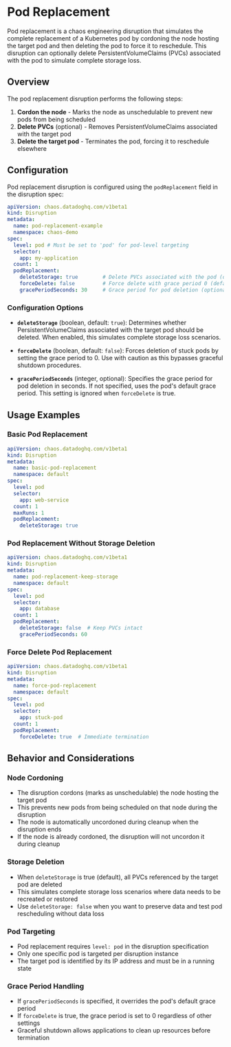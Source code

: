 # Pod Replacement

Pod replacement is a chaos engineering disruption that simulates the complete replacement of a Kubernetes pod by cordoning the node hosting the target pod and then deleting the pod to force it to reschedule. This disruption can optionally delete PersistentVolumeClaims (PVCs) associated with the pod to simulate complete storage loss.

## Overview

The pod replacement disruption performs the following steps:
1. **Cordon the node** - Marks the node as unschedulable to prevent new pods from being scheduled
2. **Delete PVCs** (optional) - Removes PersistentVolumeClaims associated with the target pod
3. **Delete the target pod** - Terminates the pod, forcing it to reschedule elsewhere

## Configuration

Pod replacement disruption is configured using the `podReplacement` field in the disruption spec:

```yaml
apiVersion: chaos.datadoghq.com/v1beta1
kind: Disruption
metadata:
  name: pod-replacement-example
  namespace: chaos-demo
spec:
  level: pod # Must be set to 'pod' for pod-level targeting
  selector:
    app: my-application
  count: 1
  podReplacement:
    deleteStorage: true        # Delete PVCs associated with the pod (default: true)
    forceDelete: false         # Force delete with grace period 0 (default: false)
    gracePeriodSeconds: 30     # Grace period for pod deletion (optional)
```

### Configuration Options

- **`deleteStorage`** (boolean, default: `true`): Determines whether PersistentVolumeClaims associated with the target pod should be deleted. When enabled, this simulates complete storage loss scenarios.

- **`forceDelete`** (boolean, default: `false`): Forces deletion of stuck pods by setting the grace period to 0. Use with caution as this bypasses graceful shutdown procedures.

- **`gracePeriodSeconds`** (integer, optional): Specifies the grace period for pod deletion in seconds. If not specified, uses the pod's default grace period. This setting is ignored when `forceDelete` is true.

## Usage Examples

### Basic Pod Replacement

```yaml
apiVersion: chaos.datadoghq.com/v1beta1
kind: Disruption
metadata:
  name: basic-pod-replacement
  namespace: default
spec:
  level: pod
  selector:
    app: web-service
  count: 1
  maxRuns: 1
  podReplacement:
    deleteStorage: true
```

### Pod Replacement Without Storage Deletion

```yaml
apiVersion: chaos.datadoghq.com/v1beta1
kind: Disruption
metadata:
  name: pod-replacement-keep-storage
  namespace: default
spec:
  level: pod
  selector:
    app: database
  count: 1
  podReplacement:
    deleteStorage: false  # Keep PVCs intact
    gracePeriodSeconds: 60
```

### Force Delete Pod Replacement

```yaml
apiVersion: chaos.datadoghq.com/v1beta1
kind: Disruption
metadata:
  name: force-pod-replacement
  namespace: default
spec:
  level: pod
  selector:
    app: stuck-pod
  count: 1
  podReplacement:
    forceDelete: true  # Immediate termination
```

## Behavior and Considerations

### Node Cordoning
- The disruption cordons (marks as unschedulable) the node hosting the target pod
- This prevents new pods from being scheduled on that node during the disruption
- The node is automatically uncordoned during cleanup when the disruption ends
- If the node is already cordoned, the disruption will not uncordon it during cleanup

### Storage Deletion
- When `deleteStorage` is true (default), all PVCs referenced by the target pod are deleted
- This simulates complete storage loss scenarios where data needs to be recreated or restored
- Use `deleteStorage: false` when you want to preserve data and test pod rescheduling without data loss

### Pod Targeting
- Pod replacement requires `level: pod` in the disruption specification
- Only one specific pod is targeted per disruption instance
- The target pod is identified by its IP address and must be in a running state

### Grace Period Handling
- If `gracePeriodSeconds` is specified, it overrides the pod's default grace period
- If `forceDelete` is true, the grace period is set to 0 regardless of other settings
- Graceful shutdown allows applications to clean up resources before termination
